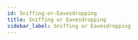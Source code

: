 ```yaml
---
id: Sniffing-or-Eavesdropping
title: Sniffing or Eavesdropping
sidebar_label: Sniffing or Eavesdropping
---
```



#
